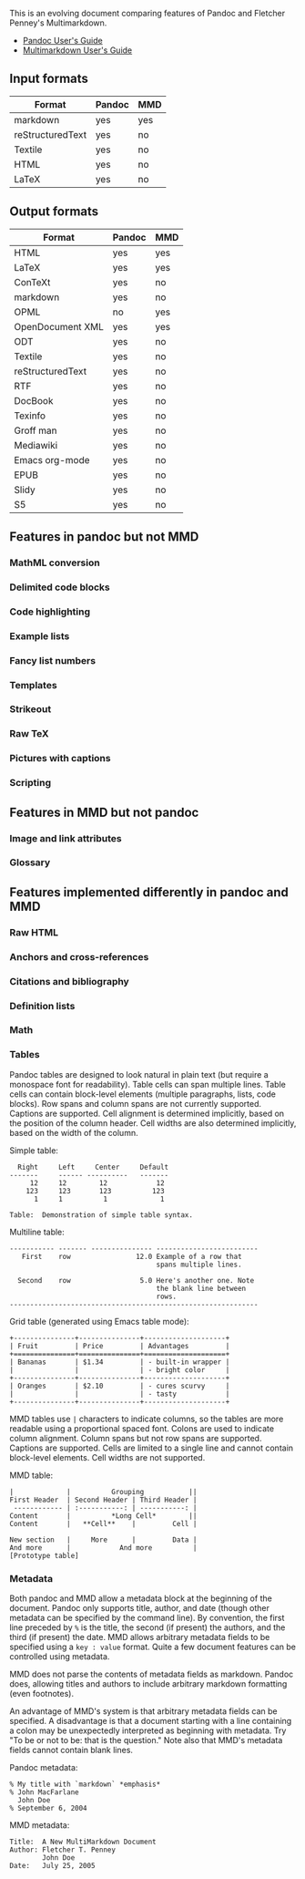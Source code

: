 This is an evolving document comparing features of Pandoc and
Fletcher Penney's Multimarkdown.

- [Pandoc User's Guide](http://johnmacfarlane.net/pandoc/README.html)
- [Multimarkdown User's Guide](http://fletcher.github.com/peg-multimarkdown/)

## Input formats

| Format            | Pandoc | MMD |
| ------            | ------ | --- |
| markdown          |  yes   | yes |
| reStructuredText  |  yes   | no  |
| Textile           |  yes   | no  |
| HTML              |  yes   | no  |
| LaTeX             |  yes   | no  |

## Output formats

| Format            | Pandoc | MMD |
| ------            | ------ | --- |
| HTML              | yes    | yes |
| LaTeX             | yes    | yes |
| ConTeXt           | yes    | no  |
| markdown          | yes    | no  |
| OPML              | no     | yes |
| OpenDocument XML  | yes    | yes |
| ODT               | yes    | no  |
| Textile           | yes    | no  |
| reStructuredText  | yes    | no  |
| RTF               | yes    | no  |
| DocBook           | yes    | no  |
| Texinfo           | yes    | no  |
| Groff man         | yes    | no  |
| Mediawiki         | yes    | no  |
| Emacs org-mode    | yes    | no  |
| EPUB              | yes    | no  |
| Slidy             | yes    | no  |
| S5                | yes    | no  |


## Features in pandoc but not MMD

### MathML conversion


### Delimited code blocks


### Code highlighting


### Example lists


### Fancy list numbers


### Templates

### Strikeout

### Raw TeX

### Pictures with captions

### Scripting

## Features in MMD but not pandoc

### Image and link attributes

### Glossary


## Features implemented differently in pandoc and MMD

### Raw HTML

### Anchors and cross-references

### Citations and bibliography

### Definition lists


### Math


### Tables

Pandoc tables are designed to look natural in plain text (but require a monospace font for readability).  Table cells can span multiple lines.  Table cells can contain block-level elements (multiple paragraphs, lists, code blocks).  Row spans and column spans are not currently supported.  Captions are supported.  Cell alignment is determined implicitly, based on the position of the column header.  Cell widths are also determined implicitly, based on the width of the column.

Simple table:

~~~~
  Right     Left     Center     Default
-------     ------ ----------   -------
     12     12        12            12
    123     123       123          123
      1     1          1             1

Table:  Demonstration of simple table syntax.
~~~~

Multiline table:

~~~~
----------- ------- --------------- -------------------------
   First    row                12.0 Example of a row that
                                    spans multiple lines.

  Second    row                 5.0 Here's another one. Note
                                    the blank line between
                                    rows.
-------------------------------------------------------------
~~~~

Grid table (generated using Emacs table mode):

~~~~
+---------------+---------------+--------------------+
| Fruit         | Price         | Advantages         |
+===============+===============+====================+
| Bananas       | $1.34         | - built-in wrapper |
|               |               | - bright color     |
+---------------+---------------+--------------------+
| Oranges       | $2.10         | - cures scurvy     |
|               |               | - tasty            |
+---------------+---------------+--------------------+
~~~~

MMD tables use `|` characters to indicate columns, so the tables are more readable using a proportional spaced font.  Colons are used to indicate column alignment.  Column spans but not row spans are supported.  Captions are supported. Cells are limited to a single line and cannot contain block-level elements.  Cell widths are not supported.

MMD table:

~~~~
|             |          Grouping           ||
First Header  | Second Header | Third Header |
 ------------ | :-----------: | -----------: |
Content       |          *Long Cell*        ||
Content       |   **Cell**    |         Cell |

New section   |     More      |         Data |
And more      |            And more          |
[Prototype table]
~~~~

### Metadata

Both pandoc and MMD allow a metadata block at the beginning of the document.  Pandoc only supports title, author, and date (though other metadata can be specified by the command line).  By convention, the first line preceded by `%` is the title, the second (if present) the authors, and the third (if present) the date.  MMD allows arbitrary metadata fields to be specified using a `key : value` format.   Quite a few document features can be controlled using metadata.

MMD does not parse the contents of metadata fields as markdown. Pandoc does, allowing titles and authors to include arbitrary markdown formatting (even footnotes).

An advantage of MMD's system is that arbitrary metadata fields can be specified. A disadvantage is that a document starting with a line containing a colon may be unexpectedly interpreted as beginning with metadata. Try "To be or not to be: that is the question."  Note also that MMD's metadata fields cannot contain blank lines.

Pandoc metadata:

~~~~
% My title with `markdown` *emphasis*
% John MacFarlane
  John Doe
% September 6, 2004
~~~~

MMD metadata:

~~~~
Title:  A New MultiMarkdown Document  
Author: Fletcher T. Penney  
        John Doe  
Date:   July 25, 2005  
~~~~



